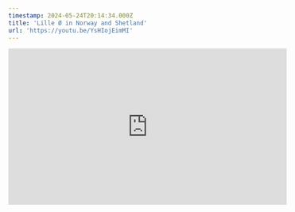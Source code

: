 ```yaml
---
timestamp: 2024-05-24T20:14:34.000Z
title: 'Lille Ø in Norway and Shetland'
url: 'https://youtu.be/YsHIojEimMI'
---
```

<iframe width="560" height="315" src="https://www.youtube.com/embed/YsHIojEimMI?si=N3W_fdn1HRCHH5nt" title="YouTube video player" frameborder="0" allow="accelerometer; autoplay; clipboard-write; encrypted-media; gyroscope; picture-in-picture; web-share" referrerpolicy="strict-origin-when-cross-origin" allowfullscreen></iframe>
